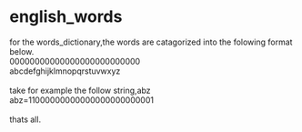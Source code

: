 # english_words
for the words_dictionary,the words are catagorized into the folowing format below.<br/>
00000000000000000000000000<br/>
abcdefghijklmnopqrstuvwxyz<br/>
<br/>
take for example the follow string,abz
abz=11000000000000000000000001<br/>
<br/>
thats all.<br/>
